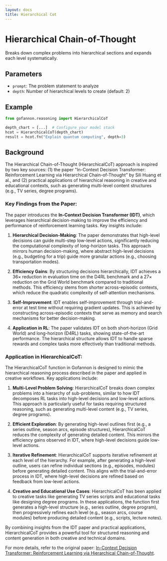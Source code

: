 ```yaml
---      
layout: docs      
title: Hierarchical Cot      
---      
```

# Hierarchical Chain-of-Thought

Breaks down complex problems into hierarchical sections and expands each level systematically.

## Parameters
- `prompt`: The problem statement to analyze
- `depth`: Number of hierarchical levels to create (default: 2)

## Example

```python
from gofannon.reasoning import HierarchicalCoT

depth_chart = [...]  # Configure your model stack
hcot = HierarchicalCoT(depth_chart)
result = hcot.fn("Explain quantum computing", depth=3)
```

## Background

The Hierarchical Chain-of-Thought (HierarchicalCoT) approach is inspired by two key sources: (1) the paper "In-Context Decision Transformer: Reinforcement Learning via Hierarchical Chain-of-Thought" by Sili Huang et al., and (2) practical applications of hierarchical reasoning in creative and educational contexts, such as generating multi-level content structures (e.g., TV series, degree programs).

### Key Findings from the Paper:

The paper introduces the **In-Context Decision Transformer (IDT)**, which leverages hierarchical decision-making to improve the efficiency and performance of reinforcement learning tasks. Key insights include:

1. **Hierarchical Decision-Making**: The paper demonstrates that high-level decisions can guide multi-step low-level actions, significantly reducing the computational complexity of long-horizon tasks. This approach mirrors human decision-making, where abstract high-level decisions (e.g., budgeting for a trip) guide more granular actions (e.g., choosing transportation modes).

2. **Efficiency Gains**: By structuring decisions hierarchically, IDT achieves a 36× reduction in evaluation time on the D4RL benchmark and a 27× reduction on the Grid World benchmark compared to traditional methods. This efficiency stems from shorter across-episodic contexts, which reduce the quadratic complexity of self-attention mechanisms.

3. **Self-Improvement**: IDT enables self-improvement through trial-and-error at test time without requiring gradient updates. This is achieved by constructing across-episodic contexts that serve as memory and search mechanisms for better decision-making.

4. **Application in RL**: The paper validates IDT on both short-horizon (Grid World) and long-horizon (D4RL) tasks, showing state-of-the-art performance. The hierarchical structure allows IDT to handle sparse rewards and complex tasks more effectively than traditional methods.

### Application in HierarchicalCoT:

The HierarchicalCoT function in Gofannon is designed to mimic the hierarchical reasoning process described in the paper and applied in creative workflows. Key applications include:

1. **Multi-Level Problem Solving**: HierarchicalCoT breaks down complex problems into a hierarchy of sub-problems, similar to how IDT decomposes RL tasks into high-level decisions and low-level actions. This approach is particularly useful for tasks requiring structured reasoning, such as generating multi-level content (e.g., TV series, degree programs).

2. **Efficient Exploration**: By generating high-level outlines first (e.g., a series outline, season arcs, episode structures), HierarchicalCoT reduces the complexity of generating detailed content. This mirrors the efficiency gains observed in IDT, where high-level decisions guide low-level actions.

3. **Iterative Refinement**: HierarchicalCoT supports iterative refinement at each level of the hierarchy. For example, after generating a high-level outline, users can refine individual sections (e.g., episodes, modules) before generating detailed content. This aligns with the trial-and-error process in IDT, where high-level decisions are refined based on feedback from low-level actions.

4. **Creative and Educational Use Cases**: HierarchicalCoT has been applied to creative tasks like generating TV series scripts and educational tasks like designing degree programs. In these applications, the function first generates a high-level structure (e.g., series outline, degree program), then progressively refines each level (e.g., season arcs, course modules) before producing detailed content (e.g., scripts, lecture notes).

By combining insights from the IDT paper and practical applications, HierarchicalCoT provides a powerful tool for structured reasoning and content generation in both creative and technical domains.  

For more details, refer to the original paper: 
[In-Context Decision Transformer: Reinforcement Learning via Hierarchical Chain-of-Thought](https://arxiv.org/abs/2405.20692).
